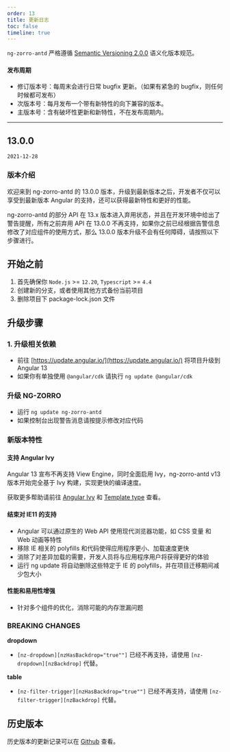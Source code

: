 ```yaml
---
order: 13
title: 更新日志
toc: false
timeline: true
---
```

`ng-zorro-antd` 严格遵循 [Semantic Versioning 2.0.0](https://semver.org/lang/zh-CN/) 语义化版本规范。

#### 发布周期

* 修订版本号：每周末会进行日常 bugfix 更新。（如果有紧急的 bugfix，则任何时候都可发布）
* 次版本号：每月发布一个带有新特性的向下兼容的版本。
* 主版本号：含有破坏性更新和新特性，不在发布周期内。

---
## 13.0.0

`2021-12-28`

### 版本介绍
欢迎来到 ng-zorro-antd 的 13.0.0 版本，升级到最新版本之后，开发者不仅可以享受到最新版本 Angular 的支持，还可以获得最新特性和更好的性能。

ng-zorro-antd 的部分 API 在 13.x 版本进入弃用状态，并且在开发环境中给出了警告提醒，所有之前弃用 API 在 13.0.0 不再支持，如果你之前已经根据告警信息修改了对应组件的使用方式，那么 13.0.0 版本升级不会有任何障碍，请按照以下步骤进行。

## 开始之前

1. 首先确保你 `Node.js` >= `12.20`, `Typescript` >= `4.4`
2. 创建新的分支，或者使用其他方式备份当前项目
3. 删除项目下 package-lock.json 文件

## 升级步骤

### 1. 升级相关依赖

- 前往 [https://update.angular.io/](https://update.angular.io/) 将项目升级到 Angular 13
- 如果你有单独使用 `@angular/cdk` 请执行 `ng update @angular/cdk`

### 升级 NG-ZORRO

- 运行 `ng update ng-zorro-antd`
- 如果控制台出现警告消息请按提示修改对应代码

### 新版本特性
#### 支持 Angular Ivy
Angular 13 宣布不再支持 View Engine，同时全面启用 Ivy，ng-zorro-antd v13 版本开始完全基于 Ivy 构建，实现更快的编译速度。

获取更多帮助请前往 [Angular Ivy](https://angular.io/guide/ivy) 和 [Template type](https://angular.io/guide/template-typecheck) 查看。

#### 结束对 IE11 的支持
- Angular 可以通过原生的 Web API 使用现代浏览器功能，如 CSS 变量 和 Web 动画等特性
- 移除 IE 相关的 polyfills 和代码使得应用程序更小、加载速度更快
- 消除了对差异加载的需要，开发人员将与应用程序用户将获得更好的体验
- 运行 ng update 将自动删除这些特定于 IE 的 polyfills，并在项目迁移期间减少包大小

#### 性能和易用性增强
- 针对多个组件的优化，消除可能的内存泄漏问题

### BREAKING CHANGES
**dropdown**
- `[nz-dropdown][nzHasBackdrop="true""]` 已经不再支持，请使用 `[nz-dropdown][nzBackdrop]` 代替。

**table**
- `[nz-filter-trigger][nzHasBackdrop="true""]` 已经不再支持，请使用 `[nz-filter-trigger][nzBackdrop]` 代替。


## 历史版本

历史版本的更新记录可以在 [Github](https://github.com/NG-ZORRO/ng-zorro-antd/releases) 查看。
